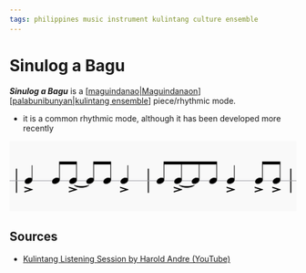 ```yaml
---
tags: philippines music instrument kulintang culture ensemble
---
```


# Sinulog a Bagu

**_Sinulog a Bagu_** is a [[maguindanao|Maguindanaon]] [[palabunibunyan|kulintang ensemble]] piece/rhythmic mode.

- it is a common rhythmic mode, although it has been developed more recently

![Sinulog a Bagu rhythmic mode](../public/attachments/sinulog-a-bagu-rhythmic-mode.png)

## Sources

- [Kulintang Listening Session by Harold Andre (YouTube)](https://www.youtube.com/watch?v=7b7iDVjvxPs)

[//begin]: # "Autogenerated link references for markdown compatibility"
[maguindanao|Maguindanaon]: maguindanao "Maguindanao"
[palabunibunyan|kulintang ensemble]: palabunibunyan "Palabunibunyan"
[//end]: # "Autogenerated link references"
